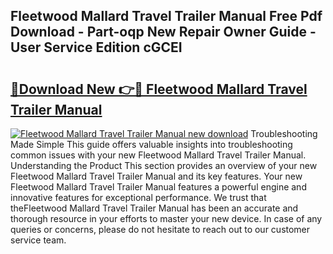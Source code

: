 ## Fleetwood Mallard Travel Trailer Manual Free Pdf Download - Part-oqp New Repair Owner Guide - User Service Edition cGCEI

# <h2><a href="http://bc55494.oget.top/?id=Fleetwood+Mallard+Travel+Trailer+Manual">🔗Download New 👉🔴 Fleetwood Mallard Travel Trailer Manual</a></h2>

[![Fleetwood Mallard Travel Trailer Manual new download](https://i.imgur.com/5g1atiW.png)](http://bc55494.oget.top/?id=Fleetwood+Mallard+Travel+Trailer+Manual)
Troubleshooting Made Simple This guide offers valuable insights into troubleshooting common issues with your new Fleetwood Mallard Travel Trailer Manual. Understanding the Product This section provides an overview of your new Fleetwood Mallard Travel Trailer Manual and its key features. Your new Fleetwood Mallard Travel Trailer Manual features a powerful engine and innovative features for exceptional performance. We trust that theFleetwood Mallard Travel Trailer Manual has been an accurate and thorough resource in your efforts to master your new device. In case of any queries or concerns, please do not hesitate to reach out to our customer service team.
